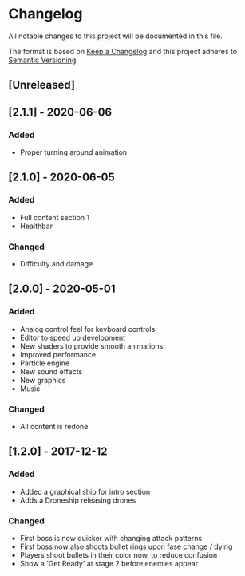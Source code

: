 # Changelog

All notable changes to this project will be documented in this file.

The format is based on [Keep a Changelog](http://keepachangelog.com/en/1.0.0/)
and this project adheres to [Semantic Versioning](http://semver.org/spec/v2.0.0.html).

## [Unreleased]

## [2.1.1] - 2020-06-06
### Added
- Proper turning around animation

## [2.1.0] - 2020-06-05
### Added
- Full content section 1
- Healthbar

### Changed
- Difficulty and damage

## [2.0.0] - 2020-05-01
### Added
- Analog control feel for keyboard controls
- Editor to speed up development
- New shaders to provide smooth animations
- Improved performance
- Particle engine
- New sound effects
- New graphics
- Music

### Changed
- All content is redone

## [1.2.0] - 2017-12-12
### Added
- Added a graphical ship for intro section
- Adds a Droneship releasing drones

### Changed
- First boss is now quicker with changing attack patterns
- First boss now also shoots bullet rings upon fase change / dying
- Players shoot bullets in their color now, to reduce confusion
- Show a 'Get Ready' at stage 2 before enemies appear
